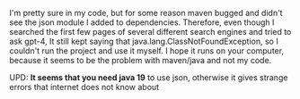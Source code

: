 I'm pretty sure in my code, but for some reason maven bugged and didn't see the json module I added to dependencies. Therefore, even though I searched the first few pages of several different search engines and tried to ask gpt-4, It still kept saying that java.lang.ClassNotFoundException, so I couldn't run the project and use it myself. I hope it runs on your computer, because it seems to be the problem with maven/java and not my code.

UPD: **It seems that you need java 19** to use json, otherwise it gives strange errors that internet does not know about
